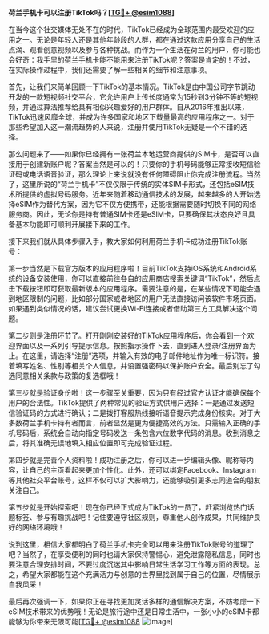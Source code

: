 **荷兰手机卡可以注册TikTok吗？[[TG💪+ @esim1088](https://t.me/s/esim1088)]**

在当今这个社交媒体无处不在的时代，TikTok已经成为全球范围内最受欢迎的应用之一。无论是年轻人还是其他年龄段的人群，都在通过这款应用分享自己的生活点滴、观看创意视频以及参与各种挑战。而作为一个生活在荷兰的用户，你可能也会好奇：我手里的荷兰手机卡能不能用来注册TikTok呢？答案是肯定的！不过，在实际操作过程中，我们还需要了解一些相关的细节和注意事项。

首先，让我们来简单回顾一下TikTok的基本情况。TikTok是由中国公司字节跳动开发的一款短视频社交平台，它允许用户上传长度通常为15秒到3分钟不等的短视频，并通过算法推荐给具有相似兴趣爱好的用户群体。自从2016年推出以来，TikTok迅速风靡全球，并成为许多国家和地区下载量最高的应用程序之一。对于那些希望加入这一潮流趋势的人来说，注册并使用TikTok无疑是一个不错的选择。

那么问题来了——如果你已经拥有一张荷兰本地运营商提供的SIM卡，是否可以直接用于创建新账户呢？答案当然是可以的！只要你的手机号码能够正常接收短信验证码或电话语音验证，那么理论上来说就没有任何障碍阻止你完成注册流程。当然了，这里所说的“荷兰手机卡”不仅仅限于传统的实体SIM卡形式，还包括eSIM技术所提供的虚拟号码服务。近年来随着移动通信技术的发展，越来越多的人开始选择eSIM作为替代方案，因为它不仅方便携带，还能根据需要随时切换不同的网络服务商。因此，无论你是持有普通SIM卡还是eSIM卡，只要确保其状态良好且具备基本功能即可顺利开展接下来的工作。

接下来我们就从具体步骤入手，教大家如何利用荷兰手机卡成功注册TikTok账号：

第一步当然是下载官方版本的应用程序啦！目前TikTok支持iOS系统和Android系统的设备安装使用，你可以直接前往各自的应用商店搜索关键词“TikTok”，然后点击下载按钮即可获取最新版本的应用程序。需要注意的是，在某些情况下可能会遇到地区限制的问题，比如部分国家或者地区的用户无法直接访问该软件市场页面。如果遇到类似情况的话，建议尝试更换Wi-Fi连接或者借助第三方工具解决这个问题。

第二步则是注册环节了。打开刚刚安装好的TikTok应用程序后，你会看到一个欢迎界面以及一系列引导提示信息。按照指示操作下去，直到进入登录/注册界面为止。在这里，请选择“注册”选项，并输入有效的电子邮件地址作为唯一标识符。接着填写姓名、性别等相关个人信息，并设置强密码以保护账户安全。最后别忘了勾选同意相关条款与政策的复选框哦！

第三步就是验证身份啦！这一步骤至关重要，因为只有经过官方认证才能确保每个用户的合法性。TikTok提供了两种常见的验证方式供用户选择：一是通过发送短信验证码的方式进行确认；二是拨打客服热线接听语音提示完成身份核实。对于大多数荷兰手机卡持有者而言，前者显然是更为便捷高效的方法。只需输入正确的手机号码后，系统会自动向指定号码发送一条包含六位数字代码的消息。收到消息之后，将其准确无误地填入相应位置即可完成验证过程。

第四步就是完善个人资料啦！成功注册之后，你可以进一步编辑头像、昵称等内容，让自己的主页看起来更加个性化。此外，还可以绑定Facebook、Instagram等其他社交平台账号，这样不仅可以扩大影响力，还能够吸引更多志同道合的朋友关注自己。

第五步就是开始探索吧！现在你已经正式成为TikTok的一员了，赶紧浏览热门话题标签、参与有趣挑战吧！记住要遵守社区规则，尊重他人创作成果，共同维护良好的网络环境哦！

说到这里，相信大家都明白了荷兰手机卡完全可以用来注册TikTok账号的道理了吧？当然了，在享受便利的同时也请大家保持警惕心，避免泄露隐私信息，同时也要注意合理安排时间，不要过度沉迷其中影响日常生活学习工作等方面的表现。总之，希望大家都能在这个充满活力与创意的世界里找到属于自己的位置，尽情展示自我风采！

最后再次强调一下，如果你正在寻找更加灵活多样的通信解决方案，不妨考虑一下eSIM技术带来的优势哦！无论是旅行途中还是日常生活中，一张小小的eSIM卡都能够为你带来无限可能[[TG💪+ @esim1088](https://t.me/s/esim1088) ![Image](https://i.postimg.cc/4NQfJmqS/Snipaste-2025-05-13-00-14-12.png)]
